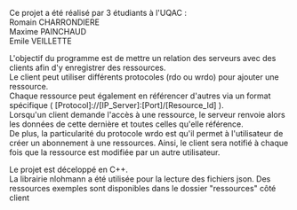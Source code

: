 Ce projet a été réalisé par 3 étudiants à l'UQAC :  
Romain CHARRONDIERE  
Maxime PAINCHAUD  
Emile VEILLETTE  

L'objectif du programme est de mettre un relation des serveurs avec des clients afin d'y enregistrer des ressources.  
Le client peut utiliser différents protocoles (rdo ou wrdo) pour ajouter une ressource.  
Chaque ressource peut également en référencer d'autres via un format spécifique ( [Protocol]://[IP_Server]:[Port]/[Resource_Id] ).  
Lorsqu'un client demande l'accès à une ressource, le serveur renvoie alors les données de cette dernière et toutes celles qu'elle référence.  
De plus, la particularité du protocole wrdo est qu'il permet à l'utilisateur de créer un abonnement à une ressources. Ainsi, le client sera notifié à chaque fois que la ressource est modifiée par un autre utilisateur.

Le projet est déceloppé en C++.  
La librairie nlohmann a été utilisée pour la lecture des fichiers json.
Des ressources exemples sont disponibles dans le dossier "ressources" côté client
